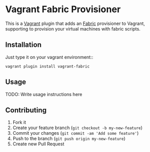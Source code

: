 # Vagrant Fabric Provisioner

This is a [Vagrant](http://www.vagrantup.com) plugin that adds an [Fabric](http://docs.fabfile.org/en/latest/)
provisioner to Vagrant, supporting to provision your virtual machines with fabric scripts.

## Installation

Just type it on your vagrant environment::

    vagrant plugin install vagrant-fabric

## Usage

TODO: Write usage instructions here

## Contributing

1. Fork it
2. Create your feature branch (`git checkout -b my-new-feature`)
3. Commit your changes (`git commit -am 'Add some feature'`)
4. Push to the branch (`git push origin my-new-feature`)
5. Create new Pull Request
